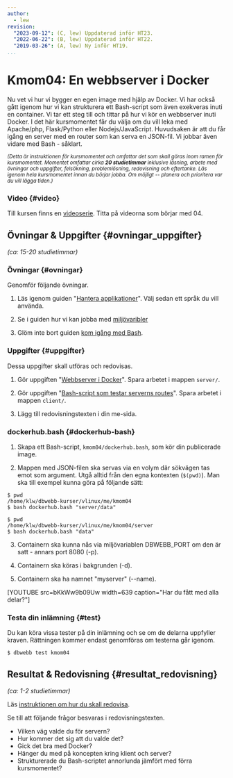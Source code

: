 ```yaml
---
author:
  - lew
revision:
  "2023-09-12": (C, lew) Uppdaterad inför HT23.
  "2022-06-22": (B, lew) Uppdaterad inför HT22.
  "2019-03-26": (A, lew) Ny inför HT19.
...
```


# Kmom04: En webbserver i Docker

Nu vet vi hur vi bygger en egen image med hjälp av Docker. Vi har också gått igenom hur vi kan strukturera ett Bash-script som även exekveras inuti en container. Vi tar ett steg till och tittar på hur vi kör en webbserver inuti Docker. I det här kursmomentet får du välja om du vill leka med Apache/php, Flask/Python eller Nodejs/JavaScript. Huvudsaken är att du får igång en server med en router som kan serva en JSON-fil. Vi jobbar även vidare med Bash - såklart.

<!--more-->

<small><i>(Detta är instruktionen för kursmomentet och omfattar det som skall göras inom ramen för kursmomentet. Momentet omfattar cirka **20 studietimmar** inklusive läsning, arbete med övningar och uppgifter, felsökning, problemlösning, redovisning och eftertanke. Läs igenom hela kursmomentet innan du börjar jobba. Om möjligt -- planera och prioritera var du vill lägga tiden.)</i></small>


### Video {#video}

Till kursen finns en [videoserie](https://www.youtube.com/playlist?list=PLKtP9l5q3ce97kWiBo2wLqDtfuoi0E25X). Titta på videorna som börjar med 04.

## Övningar & Uppgifter {#ovningar_uppgifter}

_(ca: 15-20 studietimmar)_

### Övningar {#ovningar}

Genomför följande övningar.

1. Läs igenom guiden "[Hantera applikationer](guide/docker/hantera-applikationer)". Välj sedan ett språk du vill använda.

1. Se i guiden hur vi kan jobba med [miljövaribler](guide/docker/miljovariabler)

1. Glöm inte bort guiden [kom igång med Bash](guide/kom-igang-med-bash).

### Uppgifter {#uppgifter}

Dessa uppgifter skall utföras och redovisas.

1. Gör uppgiften "[Webbserver i Docker](uppgift/webbserver-i-docker)". Spara arbetet i mappen `server/`.

1. Gör uppgiften "[Bash-script som testar serverns routes](uppgift/bash-script-testa-routes)". Spara arbetet i mappen `client/`.

1. Lägg till redovisningstexten i din me-sida.

### dockerhub.bash {#dockerhub-bash}

1. Skapa ett Bash-script, `kmom04/dockerhub.bash`, som kör din publicerade image.

2. Mappen med JSON-filen ska servas via en volym där sökvägen tas emot som argument. Utgå alltid från den egna kontexten (`$(pwd)`). Man ska till exempel kunna göra på följande sätt:

```console
$ pwd
/home/klw/dbwebb-kurser/vlinux/me/kmom04
$ bash dockerhub.bash "server/data"
```

```console
$ pwd
/home/klw/dbwebb-kurser/vlinux/me/kmom04/server
$ bash dockerhub.bash "data"
```


3. Containern ska kunna nås via miljövariablen DBWEBB_PORT om den är satt - annars port 8080 (-p).

4. Containern ska köras i bakgrunden (-d).

5. Containern ska ha namnet "myserver" (--name).

[YOUTUBE src=bKkWw9b09Uw width=639 caption="Har du fått med alla delar?"]

### Testa din inlämning {#test}

Du kan köra vissa tester på din inlämning och se om de delarna uppfyller kraven. Rättningen kommer endast genomföras om testerna går igenom.

```console
$ dbwebb test kmom04
```

## Resultat & Redovisning {#resultat_redovisning}

_(ca: 1-2 studietimmar)_

Läs [instruktionen om hur du skall redovisa](./../redovisa).

Se till att följande frågor besvaras i redovisningstexten.

- Vilken väg valde du för servern?
- Hur kommer det sig att du valde det?
- Gick det bra med Docker?
- Hänger du med på koncepten kring klient och server?
- Strukturerade du Bash-scriptet annorlunda jämfört med förra kursmomentet?
